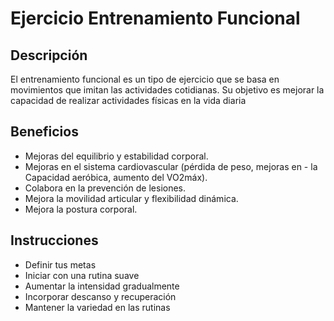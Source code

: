 # Ejercicio Entrenamiento Funcional

## Descripción
El entrenamiento funcional es un tipo de ejercicio que se basa en movimientos que imitan las actividades cotidianas. Su objetivo es mejorar la capacidad de realizar actividades físicas en la vida diaria

## Beneficios
- Mejoras del equilibrio y estabilidad corporal.
- Mejoras en el sistema cardiovascular (pérdida de peso, mejoras en - la Capacidad aeróbica, aumento del VO2máx).
- Colabora en la prevención de lesiones.
- Mejora la movilidad articular y flexibilidad dinámica.
- Mejora la postura corporal.

## Instrucciones
- Definir tus metas
- Iniciar con una rutina suave
- Aumentar la intensidad gradualmente
- Incorporar descanso y recuperación
- Mantener la variedad en las rutinas